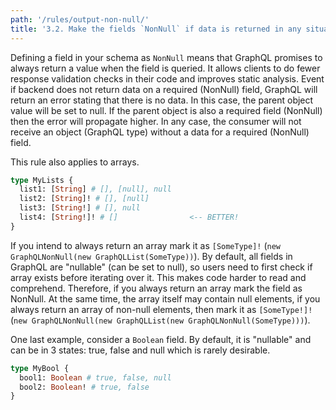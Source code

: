 ```yaml
---
path: '/rules/output-non-null/'
title: '3.2. Make the fields `NonNull` if data is returned in any situation.'
---
```


Defining a field in your schema as `NonNull` means that GraphQL promises to always return a value when the field is queried. It allows clients to do fewer response validation checks in their code and improves static analysis. Event if backend does not return data on a required (NonNull) field, GraphQL will return an error stating that there is no data. In this case, the parent object value will be set to null. If the parent object is also a required field (NonNull) then the error will propagate higher. In any case, the consumer will not receive an object (GraphQL type) without a data for a required (NonNull) field.

This rule also applies to arrays.

```graphql
type MyLists {
  list1: [String] # [], [null], null
  list2: [String]! # [], [null]
  list3: [String!] # [], null
  list4: [String!]! # []                <-- BETTER!
}
```

If you intend to always return an array mark it as `[SomeType]!` (`new GraphQLNonNull(new GraphQLList(SomeType))`). By default, all fields in GraphQL are "nullable" (can be set to null), so users need to first check if array exists before iterating over it. This makes code harder to read and comprehend. Therefore, if you always return an array mark the field as NonNull. At the same time, the array itself may contain null elements, if you always return an array of non-null elements, then mark it as `[SomeType!]!` (`new GraphQLNonNull(new GraphQLList(new GraphQLNonNull(SomeType)))`).

One last example, consider a `Boolean` field. By default, it is "nullable" and can be in 3 states: true, false and null which is rarely desirable.

```graphql
type MyBool {
  bool1: Boolean # true, false, null
  bool2: Boolean! # true, false
}
```
